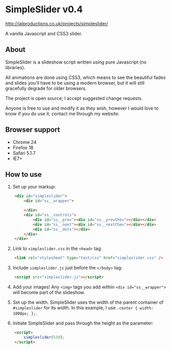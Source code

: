 SimpleSlider v0.4
=================
http://jalproductions.co.uk/projects/simpleslider/

A vanilla Javascript and CSS3 slider.


About
-----

SimpleSlider is a slideshow script written using pure Javascript (no libraries).

All animations are done using CSS3, which means to see the beautiful fades and slides you'll have to be using a modern browser, but it will still gracefully degrade for older browsers.

The project is open source; I accept suggested change requests.

Anyone is free to use and modify it as they wish, however I would love to know if you do use it; contact me through my website.


Browser support
---------------

- Chrome 24
- Firefox 18
- Safari 5.1.7
- IE7+


How to use
----------

1. Set up your markup:
```html
	<div id="simpleslider">
		<div id="ss__wrapper">

		</div>
		<div id="ss__controls">
			<div id="ss__prev"><div id="ss__prevChev"></div></div>
			<div id="ss__next"><div id="ss__nextChev"></div></div>
			<div id="ss__dots"></div>
		</div>
	</div>
```

2. Link to ```simpleslider.css``` in the ```<head>``` tag:
```html
	<link rel="stylesheet" type="text/css" href="simpleslider.css" />
```

3. Include ```simpleslider.js``` just before the ```</body>``` tag:
```html
    <script src="simpleslider.js"></script>
```

4. Add your images! Any ```<img>``` tags you add within ```<div id="ss__wrapper">``` will become part of the slideshow.

5. Set up the width. SimpleSlider uses the width of the parent container of ```#simpleslider``` for its width. In this example, I use ```.center { width: 1000px; };```.

6. Initiate SimpleSlider and pass through the height as the parameter:
```html
	<script>
		simpleslider(530);
	</script>
```
